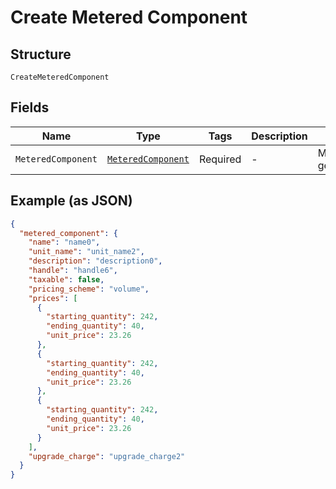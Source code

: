 
# Create Metered Component

## Structure

`CreateMeteredComponent`

## Fields

| Name | Type | Tags | Description | Getter | Setter |
|  --- | --- | --- | --- | --- | --- |
| `MeteredComponent` | [`MeteredComponent`](../../doc/models/metered-component.md) | Required | - | MeteredComponent getMeteredComponent() | setMeteredComponent(MeteredComponent meteredComponent) |

## Example (as JSON)

```json
{
  "metered_component": {
    "name": "name0",
    "unit_name": "unit_name2",
    "description": "description0",
    "handle": "handle6",
    "taxable": false,
    "pricing_scheme": "volume",
    "prices": [
      {
        "starting_quantity": 242,
        "ending_quantity": 40,
        "unit_price": 23.26
      },
      {
        "starting_quantity": 242,
        "ending_quantity": 40,
        "unit_price": 23.26
      },
      {
        "starting_quantity": 242,
        "ending_quantity": 40,
        "unit_price": 23.26
      }
    ],
    "upgrade_charge": "upgrade_charge2"
  }
}
```

